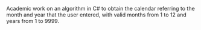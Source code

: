 Academic work on an algorithm in C# to obtain the calendar referring to the month and year that the user entered, with valid months from 1 to 12 and years from 1 to 9999.
